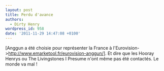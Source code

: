 ```yaml
---
layout: post
title: Perdu d'avance
authors:
  - Dirty Henry
wordpress_id: 958
date: '2011-11-29 14:47:08 +0100'
---
```

[Anggun a été choisie pour représenter la France à l'Eurovision->http://www.emarketool.fr/eurovision-anggun/]. Et dire que les Hooray Henrys ou The Livingstones I Presume n'ont même pas été contactés. Le monde va mal !
